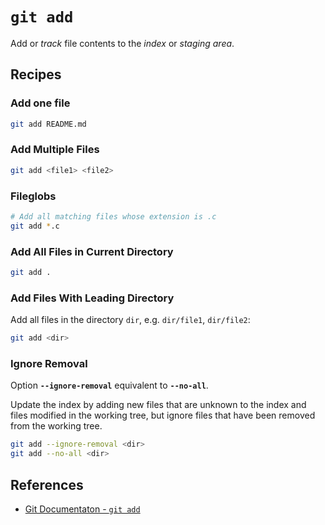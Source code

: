 # `git add`

Add or *track* file contents to the *index* or *staging area*.

## Recipes

### Add one file

```bash
git add README.md
```

### Add Multiple Files

```bash
git add <file1> <file2>
```

### Fileglobs

```bash
# Add all matching files whose extension is .c
git add *.c
```

### Add All Files in Current Directory

```bash
git add .
```

### Add Files With Leading Directory

Add all files in the directory `dir`, e.g. `dir/file1`, `dir/file2`:

```bash
git add <dir>
```

### Ignore Removal

Option **`--ignore-removal`** equivalent to **`--no-all`**.

Update the index by adding new files that are unknown to the index and files modified
in the working tree,
but ignore files that have been removed from the working tree.

```bash
git add --ignore-removal <dir>
git add --no-all <dir>
```

## References

- [Git Documentaton - `git add`](https://git-scm.com/docs/git-add)
